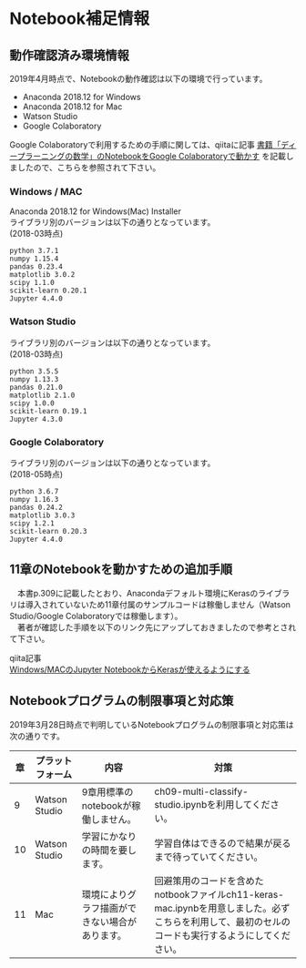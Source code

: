 # Notebook補足情報

## 動作確認済み環境情報
2019年4月時点で、Notebookの動作確認は以下の環境で行っています。

- Anaconda 2018.12 for Windows
- Anaconda 2018.12 for Mac
- Watson Studio
- Google Colaboratory

Google Colaboratoryで利用するための手順に関しては、qiitaに記事 [書籍「ディープラーニングの数学」のNotebookをGoogle Colaboratoryで動かす](https://qiita.com/makaishi2/items/8a7f530ad9b18b1f0b61) を記載しましたので、こちらを参照されて下さい。

### Windows / MAC
Anaconda 2018.12 for Windows(Mac) Installer  
ライブラリ別のバージョンは以下の通りとなっています。  
(2018-03時点)

```
python 3.7.1
numpy 1.15.4
pandas 0.23.4
matplotlib 3.0.2
scipy 1.1.0
scikit-learn 0.20.1
Jupyter 4.4.0
```

### Watson Studio
ライブラリ別のバージョンは以下の通りとなっています。  
(2018-03時点)

```
python 3.5.5
numpy 1.13.3
pandas 0.21.0
matplotlib 2.1.0
scipy 1.0.0
scikit-learn 0.19.1
Jupyter 4.3.0
```

### Google Colaboratory
ライブラリ別のバージョンは以下の通りとなっています。  
(2018-05時点)

```
python 3.6.7
numpy 1.16.3
pandas 0.24.2
matplotlib 3.0.3
scipy 1.2.1
scikit-learn 0.20.3
Jupyter 4.4.0
```


## 11章のNotebookを動かすための追加手順
　本書p.309に記載したとおり、Anacondaデフォルト環境にKerasのライブラリは導入されていないため11章付属のサンプルコードは稼働しません（Watson Studio/Google Colaboratoryでは稼働します）。  
　著者が確認した手順を以下のリンク先にアップしておきましたので参考とされて下さい。

qiita記事  
[Windows/MACのJupyter NotebookからKerasが使えるようにする](https://qiita.com/makaishi2/items/f8512c0c4828ddea51ca)

## Notebookプログラムの制限事項と対応策
2019年3月28日時点で判明しているNotebookプログラムの制限事項と対応策は次の通りです。

|章|プラットフォーム|内容|対策|
|---|---|---|---|
|9|Watson Studio|9章用標準のnotebookが稼働しません。|ch09-multi-classify-studio.ipynbを利用してください。|
|10|Watson Studio|学習にかなりの時間を要します。|学習自体はできるので結果が戻るまで待っていてください。|
|11|Mac|環境によりグラフ描画ができない場合があります。|回避策用のコードを含めたnotbookファイルch11-keras-mac.ipynbを用意しました。必ずこちらを利用して、最初のセルのコードも実行するようにしてください。|

